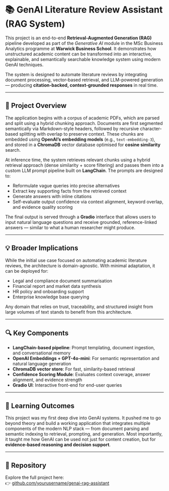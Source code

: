 # 📚 GenAI Literature Review Assistant (RAG System)

This project is an end-to-end **Retrieval-Augmented Generation (RAG)** pipeline developed as part of the *Generative AI* module in the MSc Business Analytics programme at **Warwick Business School**. It demonstrates how unstructured academic content can be transformed into an interactive, explainable, and semantically searchable knowledge system using modern GenAI techniques.

The system is designed to automate literature reviews by integrating document processing, vector-based retrieval, and LLM-powered generation — producing **citation-backed, context-grounded responses** in real time.

---

## 🧠 Project Overview

The application begins with a corpus of academic PDFs, which are parsed and split using a hybrid chunking approach. Documents are first segmented semantically via Markdown-style headers, followed by recursive character-based splitting with overlap to preserve context. These chunks are embedded using **OpenAI’s embedding models** (e.g., `text-embedding-3`), and stored in a **ChromaDB** vector database optimised for **cosine similarity** search.

At inference time, the system retrieves relevant chunks using a hybrid retrieval approach (dense similarity + score filtering) and passes them into a custom LLM prompt pipeline built on **LangChain**. The prompts are designed to:

- Reformulate vague queries into precise alternatives  
- Extract key supporting facts from the retrieved context  
- Generate answers with inline citations  
- Self-evaluate output confidence via context alignment, keyword overlap, and evidence quality scoring

The final output is served through a **Gradio** interface that allows users to input natural language questions and receive grounded, reference-linked answers — similar to what a human researcher might produce.

---

## 💡 Broader Implications

While the initial use case focused on automating academic literature reviews, the architecture is domain-agnostic. With minimal adaptation, it can be deployed for:

- Legal and compliance document summarisation  
- Financial report and market data synthesis  
- HR policy and onboarding support  
- Enterprise knowledge base querying

Any domain that relies on trust, traceability, and structured insight from large volumes of text stands to benefit from this architecture.

---

## 🔍 Key Components

- **LangChain-based pipeline**: Prompt templating, document ingestion, and conversational memory  
- **OpenAI Embeddings + GPT-4o-mini**: For semantic representation and natural language generation  
- **ChromaDB vector store**: For fast, similarity-based retrieval  
- **Confidence Scoring Module**: Evaluates context coverage, answer alignment, and evidence strength  
- **Gradio UI**: Interactive front-end for end-user queries

---

## 🧪 Learning Outcomes

This project was my first deep dive into GenAI systems. It pushed me to go beyond theory and build a working application that integrates multiple components of the modern NLP stack — from document parsing and semantic indexing to retrieval, prompting, and generation. Most importantly, it taught me how GenAI can be used not just for content creation, but for **evidence-based reasoning and decision support**.

---

## 🔗 Repository

Explore the full project here:  
👉 [github.com/yourusername/genai-rag-assistant](https://github.com/yourusername/genai-rag-assistant)
